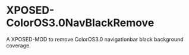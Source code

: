 # XPOSED-ColorOS3.0NavBlackRemove
A XPOSED-MOD to remove ColorOS3.0 navigationbar black background coverage.
